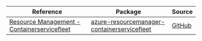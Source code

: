 | Reference | Package | Source |
|---|---|---|
|[Resource Management - Containerservicefleet](resourcemanager-containerservicefleet-readme.md)|[azure-resourcemanager-containerservicefleet](https://repo1.maven.org/maven2/com/azure/resourcemanager/azure-resourcemanager-containerservicefleet)|[GitHub](https://github.com/Azure/azure-sdk-for-java/blob/main/sdk/containerservicefleet/azure-resourcemanager-containerservicefleet)|
